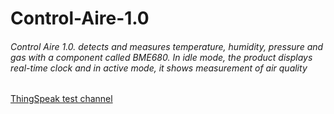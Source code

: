 # Control-Aire-1.0

######  Control Aire 1.0. detects and measures temperature, humidity, pressure and gas with a component called BME680. In idle mode, the product displays real-time clock and in active mode, it shows measurement of air quality ######




[ThingSpeak test channel](https://thingspeak.com/channels/1223435/private_show "ThingSpeak test channel")


